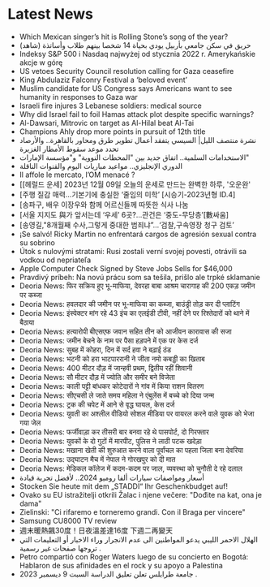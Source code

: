 # Latest News
-  Which Mexican singer’s hit is Rolling Stone’s song of the year?
-  حريق في سكن جامعي بأربيل يودي بحياة 14 شخصا بينهم طلاب وأساتذة (شاهد)
-  Indeksy S&P 500 i Nasdaq najwyżej od stycznia 2022 r. Amerykańskie akcje w górę
-  US vetoes Security Council resolution calling for Gaza ceasefire
-  King Abdulaziz Falconry Festival a ‘beloved event’
-  Muslim candidate for US Congress says Americans want to see humanity in responses to Gaza war
-  Israeli fire injures 3 Lebanese soldiers: medical source
-  Why did Israel fail to foil Hamas attack plot despite specific warnings?
-  Al-Dawsari, Mitrovic on target as Al-Hilal beat Al-Tai
-  Champions Ahly drop more points in pursuit of 12th title
-  نشرة منتصف الليل| السيسي يتفقد أعمال تطوير طرق ومحاور بالقاهرة.. والأرصاد تحدد موعد سقوط الأمطار الغزيرة
-  الاستخدامات السلمية.. اتفاق جديد بين "المحطات النووية" و"مؤسسة الإمارات"
-  الدوري الإنجليزي.. مواعيد مباريات اليوم والقنوات الناقلة
-  Il affole le mercato, l’OM menacé ?
-  [[헤럴드 운세] 2023년 12월 09일 오늘의 운세로 만드는 완벽한 하루, '오운완'
-  [주행 질감 매력…기본기에 충실한 ‘줄임의 미학’ [시승기-2023년형 ID.4]
-  [송파구, 배우 이장우와 함께 어르신들께 따뜻한 식사 나눔
-  [서울 지지도 與가 앞서는데 ‘우세’ 6곳?…관건은 ‘중도-무당층’[數싸움]
-  [송영길,"8개월째 수사,그렇게 중대한 범죄냐”…‘검찰,구속영장 청구 검토’
-  ¡Se salvó! Ricky Martin no enfrentará cargos de agresión sexual contra su sobrino
-  Útok s nulovými stratami: Rusi zostali verní svojej povesti, otrávili sa vodkou od nepriateľa
-  Apple Computer Check Signed by Steve Jobs Sells for $46,000
-  Pravdivý príbeh: Na novú prácu som sa tešila, prišlo ale trpké sklamanie
-  Deoria News: फिर सक्रिय हुए भू-माफिया, देवरहा बाबा आश्रम चारागाह की 200 एकड़ जमीन पर कब्जा
-  Deoria News: हवलदार की जमीन पर भू-माफिया का कब्जा, बाउंड्री तोड़ कर दी प्लाटिंग
-  Deoria News: इंस्पेक्टर मांग रहे 43 इंच का एलईडी टीवी, नहीं देने पर रिश्तेदारों को थाने में बैठाया
-  Deoria News: हत्यारोपी बीएसएफ जवान सहित तीन को आजीवन कारावास की सजा
-  Deoria News: जमीन बेचने के नाम पर पैसा हड़पने में एक पर केस दर्ज
-  Deoria News: सुबह में कोहरा, दिन में सर्द हवा ने बढ़ाई ठंड
-  Deoria News: भटनी को हरा भाटपाररानी ने जीता नमो कबड्डी का खिताब
-  Deoria News: 400 मीटर दौड़ में जान्हवी प्रथम, द्वितीय रहीं शिवानी
-  Deoria News: सौ मीटर दौड़ में ज्योति और समीर बने विजेता
-  Deoria News: काली पट्टी बांधकर कोटेदारों ने गांव में किया राशन वितरण
-  Deoria News: सीएचसी ले जाते समय महिला ने एंबुलेंस में बच्चे को दिया जन्म
-  Deoria News: ट्रक की चपेट में आने से वृद्ध घायल, केस दर्ज
-  Deoria News: युवती का अश्लील वीडियो सोशल मीडिया पर वायरल करने वाले युवक को भेजा गया जेल
-  Deoria News: फर्जीवाड़ा कर तीसरी बार बनवा रहे थे पासपोर्ट, दो गिरफ्तार
-  Deoria News: युवकों के दो गुटों में मारपीट, पुलिस ने लाठी पटक खदेड़ा
-  Deoria News: मखाना खेती की शुरुआत करने वाला पूर्वांचल का पहला जिला बना देवरिया
-  Deoria News: उद्घाटन मैच में नेपाल ने गोरखपुर को दी मात
-  Deoria News: मेडिकल कॉलेज में कदम-कदम पर जाल, व्यवस्था को चुनौती दे रहे दलाल
-  أسعار ومواصفات سيارات ألفا روميو 2024.. لأفضل تجربة قيادة
-  Stocken Sie heute mit dem „STADDI“ Ihr Geschenkbudget auf!
-  Ovako su EU istražitelji otkrili Žalac i njene večere: "Dođite na kat, ona je dama"
-  Zielinski: "Ci rifaremo e torneremo grandi. Con il Braga per vincere"
-  Samsung CU8000 TV review
-  週末暖熱飆30度！日夜溫差達16度 下週二再變天
-  الهلال الاحمر الليبي يدعو المواطنين الى عدم الانجرار وراء الاخبار أو التعليمات التي تروجها صفحات غير رسمية .
-  Petro compartió con Roger Waters luego de su concierto en Bogotá: Hablaron de sus afinidades en el rock y su apoyo a Palestina
-  جامعة طرابلس تعلن تعليق الدراسة السبت 9 ديسمبر 2023 .
